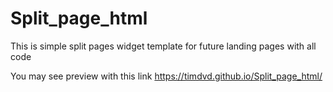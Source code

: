 # Split_page_html
This is simple split pages widget template for future landing pages with all code

You may see preview with this link
https://timdvd.github.io/Split_page_html/
